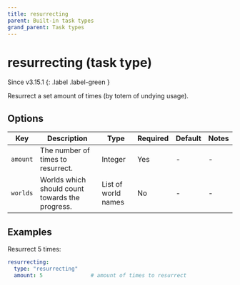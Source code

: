 ```yaml
---
title: resurrecting
parent: Built-in task types
grand_parent: Task types
---
```


# resurrecting (task type)

Since v3.15.1
{: .label .label-green }

Resurrect a set amount of times (by totem of undying usage).

## Options

| Key      | Description                                     | Type                | Required | Default | Notes |
|----------|-------------------------------------------------|---------------------|----------|---------|-------|
| `amount` | The number of times to resurrect.               | Integer             | Yes      | \-      | \-    |
| `worlds` | Worlds which should count towards the progress. | List of world names | No       | \-      | \-    |

## Examples

Resurrect 5 times:

``` yaml
resurrecting:
  type: "resurrecting"
  amount: 5               # amount of times to resurrect
```
